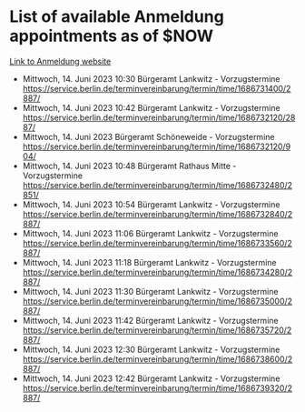 # List of available Anmeldung appointments as of $NOW
[Link to Anmeldung website](https://service.berlin.de/terminvereinbarung/termin/tag.php?termin=1&anliegen[]=120686&dienstleisterlist=122210,122217,327316,122219,327312,122227,327314,122231,327346,122243,327348,122254,122252,329742,122260,329745,122262,329748,122271,327278,122273,327274,122277,327276,330436,122280,327294,122282,327290,122284,327292,122291,327270,122285,327266,122286,327264,122296,327268,150230,329760,122297,327286,122294,327284,122312,329763,122314,329775,122304,327330,122311,327334,122309,327332,317869,122281,327352,122279,329772,122283,122276,327324,122274,327326,122267,329766,122246,327318,122251,327320,122257,327322,122208,327298,122226,327300&herkunft=http%3A%2F%2Fservice.berlin.de%2Fdienstleistung%2F120686%2F)
- Mittwoch, 14. Juni 2023 10:30 Bürgeramt Lankwitz - Vorzugstermine https://service.berlin.de/terminvereinbarung/termin/time/1686731400/2887/
- Mittwoch, 14. Juni 2023 10:42 Bürgeramt Lankwitz - Vorzugstermine https://service.berlin.de/terminvereinbarung/termin/time/1686732120/2887/
- Mittwoch, 14. Juni 2023  Bürgeramt Schöneweide - Vorzugstermine https://service.berlin.de/terminvereinbarung/termin/time/1686732120/904/
- Mittwoch, 14. Juni 2023 10:48 Bürgeramt Rathaus Mitte - Vorzugstermine https://service.berlin.de/terminvereinbarung/termin/time/1686732480/2851/
- Mittwoch, 14. Juni 2023 10:54 Bürgeramt Lankwitz - Vorzugstermine https://service.berlin.de/terminvereinbarung/termin/time/1686732840/2887/
- Mittwoch, 14. Juni 2023 11:06 Bürgeramt Lankwitz - Vorzugstermine https://service.berlin.de/terminvereinbarung/termin/time/1686733560/2887/
- Mittwoch, 14. Juni 2023 11:18 Bürgeramt Lankwitz - Vorzugstermine https://service.berlin.de/terminvereinbarung/termin/time/1686734280/2887/
- Mittwoch, 14. Juni 2023 11:30 Bürgeramt Lankwitz - Vorzugstermine https://service.berlin.de/terminvereinbarung/termin/time/1686735000/2887/
- Mittwoch, 14. Juni 2023 11:42 Bürgeramt Lankwitz - Vorzugstermine https://service.berlin.de/terminvereinbarung/termin/time/1686735720/2887/
- Mittwoch, 14. Juni 2023 12:30 Bürgeramt Lankwitz - Vorzugstermine https://service.berlin.de/terminvereinbarung/termin/time/1686738600/2887/
- Mittwoch, 14. Juni 2023 12:42 Bürgeramt Lankwitz - Vorzugstermine https://service.berlin.de/terminvereinbarung/termin/time/1686739320/2887/
